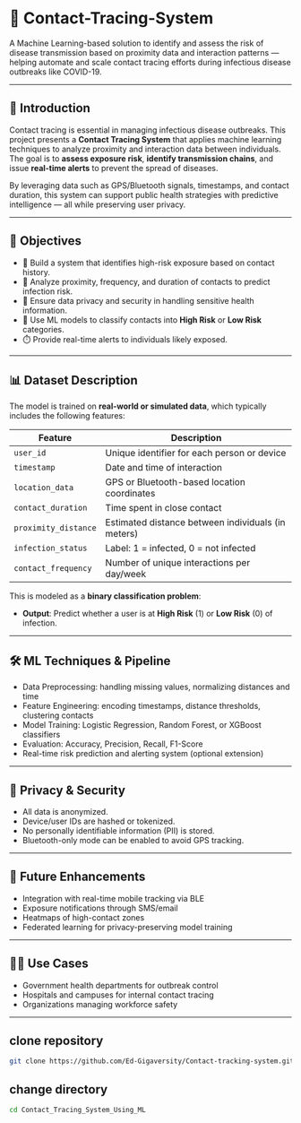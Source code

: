 
# 🧬 Contact-Tracing-System

A Machine Learning-based solution to identify and assess the risk of disease transmission based on proximity data and interaction patterns — helping automate and scale contact tracing efforts during infectious disease outbreaks like COVID-19.

---

## 📌 Introduction

Contact tracing is essential in managing infectious disease outbreaks. This project presents a **Contact Tracing System** that applies machine learning techniques to analyze proximity and interaction data between individuals. The goal is to **assess exposure risk**, **identify transmission chains**, and issue **real-time alerts** to prevent the spread of diseases.

By leveraging data such as GPS/Bluetooth signals, timestamps, and contact duration, this system can support public health strategies with predictive intelligence — all while preserving user privacy.

---

## 🎯 Objectives

- 🧠 Build a system that identifies high-risk exposure based on contact history.
- 📡 Analyze proximity, frequency, and duration of contacts to predict infection risk.
- 🔐 Ensure data privacy and security in handling sensitive health information.
- 🤖 Use ML models to classify contacts into **High Risk** or **Low Risk** categories.
- ⏱️ Provide real-time alerts to individuals likely exposed.

---

## 📊 Dataset Description

The model is trained on **real-world or simulated data**, which typically includes the following features:

| Feature              | Description                                         |
|----------------------|-----------------------------------------------------|
| `user_id`            | Unique identifier for each person or device         |
| `timestamp`          | Date and time of interaction                        |
| `location_data`      | GPS or Bluetooth-based location coordinates         |
| `contact_duration`   | Time spent in close contact                         |
| `proximity_distance` | Estimated distance between individuals (in meters)  |
| `infection_status`   | Label: 1 = infected, 0 = not infected               |
| `contact_frequency`  | Number of unique interactions per day/week          |

This is modeled as a **binary classification problem**:
- **Output**: Predict whether a user is at **High Risk** (1) or **Low Risk** (0) of infection.

---

## 🛠️ ML Techniques & Pipeline

- Data Preprocessing: handling missing values, normalizing distances and time
- Feature Engineering: encoding timestamps, distance thresholds, clustering contacts
- Model Training: Logistic Regression, Random Forest, or XGBoost classifiers
- Evaluation: Accuracy, Precision, Recall, F1-Score
- Real-time risk prediction and alerting system (optional extension)

---

## 🔐 Privacy & Security

- All data is anonymized.
- Device/user IDs are hashed or tokenized.
- No personally identifiable information (PII) is stored.
- Bluetooth-only mode can be enabled to avoid GPS tracking.


---

## 🚀 Future Enhancements

- Integration with real-time mobile tracking via BLE
- Exposure notifications through SMS/email
- Heatmaps of high-contact zones
- Federated learning for privacy-preserving model training

---

## 👨‍⚕️ Use Cases

- Government health departments for outbreak control
- Hospitals and campuses for internal contact tracing
- Organizations managing workforce safety

---

## clone repository
```bash
git clone https://github.com/Ed-Gigaversity/Contact-tracking-system.git
```

## change directory
```bash
cd Contact_Tracing_System_Using_ML
```
